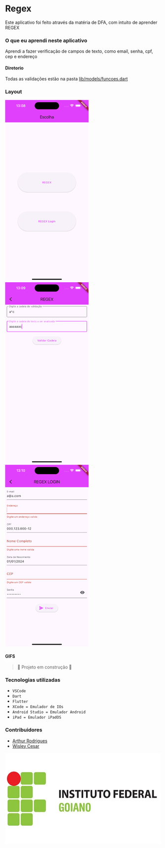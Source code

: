 # Regex
Este aplicativo foi feito através da matéria de DFA, com intuito de aprender REGEX

### O que eu aprendi neste aplicativo
Aprendi a fazer verificação de campos de texto, como email, senha, cpf, cep e endereço
<br>

#### Diretorio
Todas as validações estão na pasta [lib/models/funcoes.dart](https://github.com/ArthurRCastilho/Regex/blob/main/lib/models/funcoes.dart)

### Layout

<img src="./assets/imgs/Home_screen.png" alt="HomeScreen" width="270px"> <img src="./assets/imgs/Regex_screen.png" alt="RegexScreen" width="270px"> <img src="./assets/imgs/Regex_login_screen.png" alt="RegexLoginScreen" width="270px">


#### GIFS

> :construction: Projeto em construção :construction:

### Tecnologias utilizadas
- ``VSCode``
- ``Dart``
- ``Flutter``
- ``XCode = Emulador de IOs``
- ``Android Studio = Emulador Android``
- ``iPad = Emulador iPadOS``

### Contribuidores
- [Arthur Rodrigues](https://github.com/ArthurRCastilho)<br>
- [Wisley Cesar](https://github.com/wisley-cesar)<br>

<img src="./assets/imgs/IFGoiano.png" alt="Logo IFGoiano">
